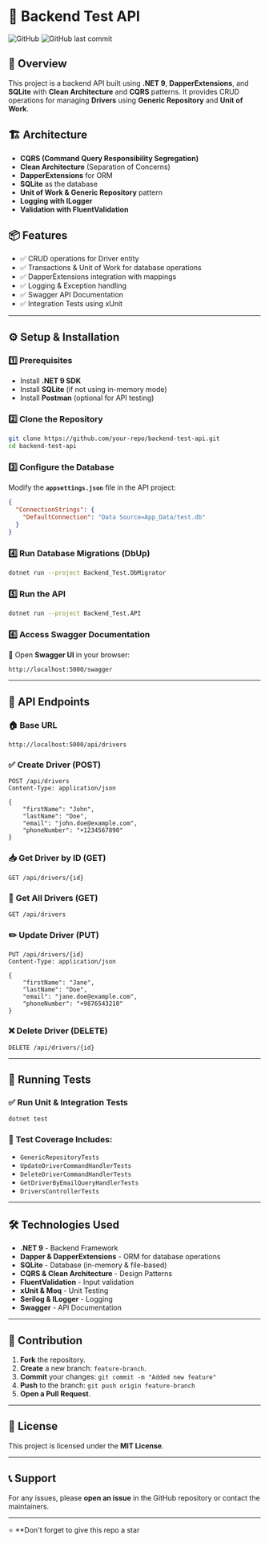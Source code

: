 # 🚀 Backend Test API

![GitHub](https://img.shields.io/github/license/your-repo/backend-test-api)
![GitHub last commit](https://img.shields.io/github/last-commit/your-repo/backend-test-api)

## 📌 Overview
This project is a backend API built using **.NET 9**, **DapperExtensions**, and **SQLite** with **Clean Architecture** and **CQRS** patterns. It provides CRUD operations for managing **Drivers** using **Generic Repository** and **Unit of Work**.

## 🏗️ Architecture
- **CQRS (Command Query Responsibility Segregation)**
- **Clean Architecture** (Separation of Concerns)
- **DapperExtensions** for ORM
- **SQLite** as the database
- **Unit of Work & Generic Repository** pattern
- **Logging with ILogger**
- **Validation with FluentValidation**

## 📦 Features
- ✅ CRUD operations for Driver entity
- ✅ Transactions & Unit of Work for database operations
- ✅ DapperExtensions integration with mappings
- ✅ Logging & Exception handling
- ✅ Swagger API Documentation
- ✅ Integration Tests using xUnit

---

## ⚙️ Setup & Installation
### 1️⃣ Prerequisites
- Install **.NET 9 SDK**
- Install **SQLite** (if not using in-memory mode)
- Install **Postman** (optional for API testing)

### 2️⃣ Clone the Repository
```sh
git clone https://github.com/your-repo/backend-test-api.git
cd backend-test-api
```

### 3️⃣ Configure the Database
Modify the **`appsettings.json`** file in the API project:
```json
{
  "ConnectionStrings": {
    "DefaultConnection": "Data Source=App_Data/test.db"
  }
}
```

### 4️⃣ Run Database Migrations (DbUp)
```sh
dotnet run --project Backend_Test.DbMigrator
```

### 5️⃣ Run the API
```sh
dotnet run --project Backend_Test.API
```

### 6️⃣ Access Swagger Documentation
📌 Open **Swagger UI** in your browser:
```
http://localhost:5000/swagger
```

---

## 🚀 API Endpoints
### 🏠 **Base URL**
```
http://localhost:5000/api/drivers
```

### ✅ **Create Driver** (POST)
```http
POST /api/drivers
Content-Type: application/json

{
    "firstName": "John",
    "lastName": "Doe",
    "email": "john.doe@example.com",
    "phoneNumber": "+1234567890"
}
```

### 📥 **Get Driver by ID** (GET)
```http
GET /api/drivers/{id}
```

### 📃 **Get All Drivers** (GET)
```http
GET /api/drivers
```

### ✏️ **Update Driver** (PUT)
```http
PUT /api/drivers/{id}
Content-Type: application/json

{
    "firstName": "Jane",
    "lastName": "Doe",
    "email": "jane.doe@example.com",
    "phoneNumber": "+9876543210"
}
```

### ❌ **Delete Driver** (DELETE)
```http
DELETE /api/drivers/{id}
```

---

## 🔬 Running Tests
### ✅ **Run Unit & Integration Tests**
```sh
dotnet test
```

### 📌 **Test Coverage Includes:**
- `GenericRepositoryTests`
- `UpdateDriverCommandHandlerTests`
- `DeleteDriverCommandHandlerTests`
- `GetDriverByEmailQueryHandlerTests`
- `DriversControllerTests`

---

## 🛠️ Technologies Used
- **.NET 9** - Backend Framework
- **Dapper & DapperExtensions** - ORM for database operations
- **SQLite** - Database (in-memory & file-based)
- **CQRS & Clean Architecture** - Design Patterns
- **FluentValidation** - Input validation
- **xUnit & Moq** - Unit Testing
- **Serilog & ILogger** - Logging
- **Swagger** - API Documentation

---

## 📌 Contribution
1. **Fork** the repository.
2. **Create** a new branch: `feature-branch`.
3. **Commit** your changes: `git commit -m "Added new feature"`
4. **Push** to the branch: `git push origin feature-branch`
5. **Open a Pull Request**.

---

## 📜 License
This project is licensed under the **MIT License**.

---

## 📞 Support
For any issues, please **open an issue** in the GitHub repository or contact the maintainers.

---

⭐ **Don't forget to give this repo a star